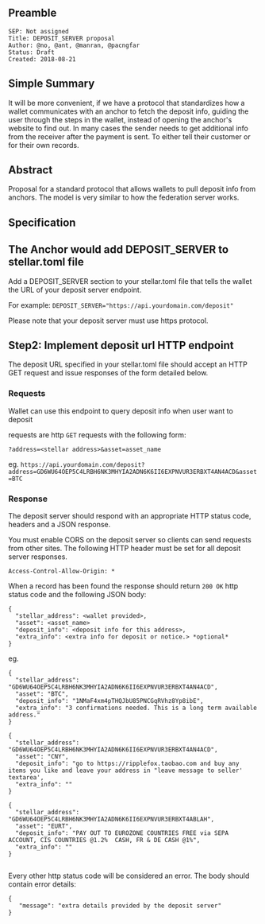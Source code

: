 ## Preamble

```
SEP: Not assigned
Title: DEPOSIT_SERVER proposal
Author: @no, @ant, @manran, @pacngfar
Status: Draft
Created: 2018-08-21
```

## Simple Summary
It will be more convenient, if we have a protocol that standardizes how a wallet communicates with an anchor to fetch the deposit info, guiding the user through the steps in the wallet, instead of opening the anchor's website to find out.
In many cases the sender needs to get additional info from the receiver after the payment is sent. To either tell their customer or for their own records. 

## Abstract
Proposal for a standard protocol that allows wallets to pull deposit info from anchors. The model is very similar to how the federation server works.


## Specification

The Anchor would add DEPOSIT_SERVER to stellar.toml file
------
Add a DEPOSIT_SERVER section to your stellar.toml file that tells the wallet the URL of your deposit server endpoint.

For example: `DEPOSIT_SERVER="https://api.yourdomain.com/deposit"`

Please note that your deposit server must use https protocol.

Step2: Implement deposit url HTTP endpoint
------
The deposit URL specified in your stellar.toml file should accept an HTTP GET request and issue responses of the form detailed below.

### Requests

Wallet can use this endpoint to query deposit info when user want to deposit 

requests are http `GET` requests with the following form:

`?address=<stellar address>&asset=asset_name`

eg.
`https://api.yourdomain.com/deposit?address=GD6WU64OEP5C4LRBH6NK3MHYIA2ADN6K6II6EXPNVUR3ERBXT4AN4ACD&asset=BTC`

### Response

The deposit server should respond with an appropriate HTTP status code, headers and a JSON response.

You must enable CORS on the deposit server so clients can send requests from other sites. The following HTTP header must be set for all deposit server responses.
```
Access-Control-Allow-Origin: *
```

When a record has been found the response should return `200 OK` http status code and the following JSON body:
```
{
  "stellar_address": <wallet provided>,
  "asset": <asset_name>
  "deposit_info": <deposit info for this address>,
  "extra_info": <extra info for deposit or notice.> *optional*
}
```


eg.
```
{
  "stellar_address": "GD6WU64OEP5C4LRBH6NK3MHYIA2ADN6K6II6EXPNVUR3ERBXT4AN4ACD",
  "asset": "BTC",
  "deposit_info": "1NMaF4xm4pTHQJbU85PNCGqRVhz8Yp8ibE",
  "extra_info": "3 confirmations needed. This is a long term available address."
}
```
```
{
  "stellar_address": "GD6WU64OEP5C4LRBH6NK3MHYIA2ADN6K6II6EXPNVUR3ERBXT4AN4ACD",
  "asset": "CNY",
  "deposit_info": "go to https://ripplefox.taobao.com and buy any items you like and leave your address in "leave message to seller' textarea',
  "extra_info": ""
}
```

```
{
  "stellar_address": "GD6WU64OEP5C4LRBH6NK3MHYIA2ADN6K6II6EXPNVUR3ERBXT4ABLAH",
  "asset": "EURT",
  "deposit_info": "PAY OUT TO EUROZONE COUNTRIES FREE via SEPA ACCOUNT, CIS COUNTRIES @1.2%  CASH, FR & DE CASH @1%",
  "extra_info": ""
}


```


Every other http status code will be considered an error. The body should contain error details:
```
{
   "message": "extra details provided by the deposit server"
}
```
